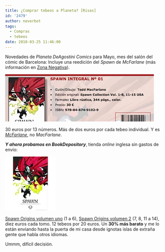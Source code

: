 ```yaml
---
title: ¿Comprar tebeos a Planeta? [Risas]
id: '2479'
author: neverbot
tags:
  - Compras
  - tebeos
date: 2010-03-25 11:46:00
---
```


Novedades de _Planeta DeAgostini Comics_ para Mayo, mes del salón del cómic de Barcelona: Incluye una reedición del _Spawn_ de _McFarlane_ (más información en [Zona Negativa](http://www.zonanegativa.com/?p=14766)).

![Captura de pantalla 2010-03-25 a las 11.29.30.png](./comprar-tebeos-a-planeta-risas/Captura-de-pantalla-2010-03-25-a-las-11.29.30.png)

30 euros por 13 números. Más de dos euros por cada tebeo individual. Y es [_McFarlane_](http://es.wikipedia.org/wiki/Todd_McFarlane), no _MacFarlane_.

**_Y ahora probamos en BookDepository_**, tienda _online_ inglesa sin gastos de envío:

![201003251132.jpg](./comprar-tebeos-a-planeta-risas/201003251132.jpg)  

[Spawn Origins volumen uno](http://www.bookdepository.co.uk/book/9781607060710/Spawn-Origins-v.-1) (1 a 6), [Spawn Origins volumen 2](http://www.bookdepository.co.uk/book/9781607060727/Spawn-2) (7, 8, 11 a 14), diez euros cada tomo. 12 tebeos por 20 euros. Un **30% más barato** y me lo están enviando hasta la puerta de mi casa desde ignotas islas de extraña gente que habla otros idiomas.

Ummm, difícil decisión.
